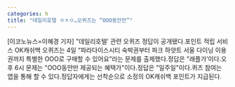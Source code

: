 ```yaml
---
categories: h
title: "데일리호텔 ㅇㅈㅇ…오퀴즈는 “OOO동안만”"
---
```

[이코노뉴스=이혜경 기자] "데일리호텔’ 관련 오퀴즈 정답이 공개됐다.포인트 적립 서비스 OK캐쉬백 오퀴즈는 4일 “파라다이스시티 숙박권부터 파크 하얏트 서울 다이닝 이용권까지 특별한 OOO로 구매할 수 있어요”라는 문제를 출제했다.정답은 "래플가’이다.오후 6시 문제는 "OOO동안만 제공되는 혜택가"이다.정답은 "일주일"이다.퀴즈 참여는 앱을 통해 할 수 있다.정답자에게는 선착순으로 소정의 OK캐쉬백 포인트가 지급된다.